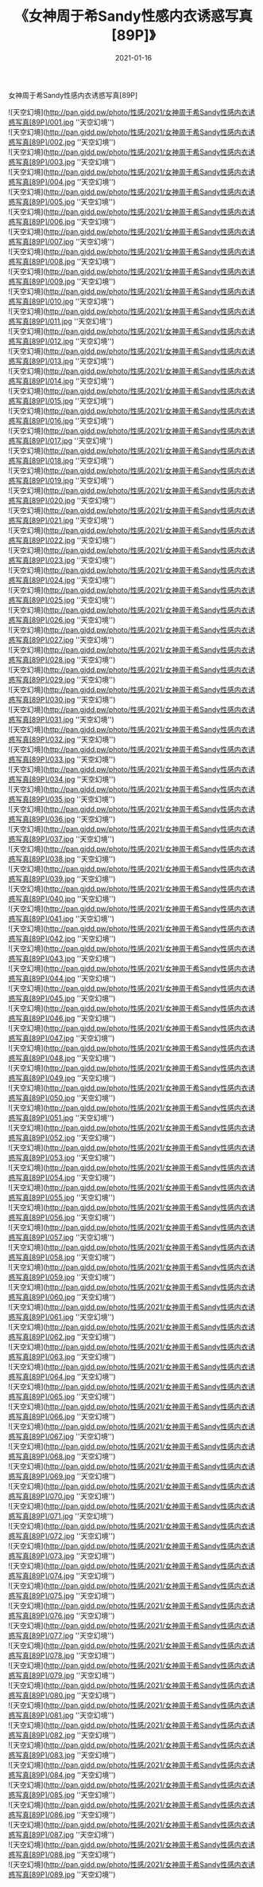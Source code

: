 ﻿---
layout: post
title:  《女神周于希Sandy性感内衣诱惑写真[89P]》
date:   2021-01-16
img: http://pan.gjdd.pw/photo/性感/2021/女神周于希Sandy性感内衣诱惑写真[89P]/000.jpg
categories: [美女, 性感, 泳衣]
---

女神周于希Sandy性感内衣诱惑写真[89P]



![天空幻境](http://pan.gjdd.pw/photo/性感/2021/女神周于希Sandy性感内衣诱惑写真[89P]/001.jpg ''天空幻境'') <br>
![天空幻境](http://pan.gjdd.pw/photo/性感/2021/女神周于希Sandy性感内衣诱惑写真[89P]/002.jpg ''天空幻境'') <br>
![天空幻境](http://pan.gjdd.pw/photo/性感/2021/女神周于希Sandy性感内衣诱惑写真[89P]/003.jpg ''天空幻境'') <br>
![天空幻境](http://pan.gjdd.pw/photo/性感/2021/女神周于希Sandy性感内衣诱惑写真[89P]/004.jpg ''天空幻境'') <br>
![天空幻境](http://pan.gjdd.pw/photo/性感/2021/女神周于希Sandy性感内衣诱惑写真[89P]/005.jpg ''天空幻境'') <br>
![天空幻境](http://pan.gjdd.pw/photo/性感/2021/女神周于希Sandy性感内衣诱惑写真[89P]/006.jpg ''天空幻境'') <br>
![天空幻境](http://pan.gjdd.pw/photo/性感/2021/女神周于希Sandy性感内衣诱惑写真[89P]/007.jpg ''天空幻境'') <br>
![天空幻境](http://pan.gjdd.pw/photo/性感/2021/女神周于希Sandy性感内衣诱惑写真[89P]/008.jpg ''天空幻境'') <br>
![天空幻境](http://pan.gjdd.pw/photo/性感/2021/女神周于希Sandy性感内衣诱惑写真[89P]/009.jpg ''天空幻境'') <br>
![天空幻境](http://pan.gjdd.pw/photo/性感/2021/女神周于希Sandy性感内衣诱惑写真[89P]/010.jpg ''天空幻境'') <br>
![天空幻境](http://pan.gjdd.pw/photo/性感/2021/女神周于希Sandy性感内衣诱惑写真[89P]/011.jpg ''天空幻境'') <br>
![天空幻境](http://pan.gjdd.pw/photo/性感/2021/女神周于希Sandy性感内衣诱惑写真[89P]/012.jpg ''天空幻境'') <br>
![天空幻境](http://pan.gjdd.pw/photo/性感/2021/女神周于希Sandy性感内衣诱惑写真[89P]/013.jpg ''天空幻境'') <br>
![天空幻境](http://pan.gjdd.pw/photo/性感/2021/女神周于希Sandy性感内衣诱惑写真[89P]/014.jpg ''天空幻境'') <br>
![天空幻境](http://pan.gjdd.pw/photo/性感/2021/女神周于希Sandy性感内衣诱惑写真[89P]/015.jpg ''天空幻境'') <br>
![天空幻境](http://pan.gjdd.pw/photo/性感/2021/女神周于希Sandy性感内衣诱惑写真[89P]/016.jpg ''天空幻境'') <br>
![天空幻境](http://pan.gjdd.pw/photo/性感/2021/女神周于希Sandy性感内衣诱惑写真[89P]/017.jpg ''天空幻境'') <br>
![天空幻境](http://pan.gjdd.pw/photo/性感/2021/女神周于希Sandy性感内衣诱惑写真[89P]/018.jpg ''天空幻境'') <br>
![天空幻境](http://pan.gjdd.pw/photo/性感/2021/女神周于希Sandy性感内衣诱惑写真[89P]/019.jpg ''天空幻境'') <br>
![天空幻境](http://pan.gjdd.pw/photo/性感/2021/女神周于希Sandy性感内衣诱惑写真[89P]/020.jpg ''天空幻境'') <br>
![天空幻境](http://pan.gjdd.pw/photo/性感/2021/女神周于希Sandy性感内衣诱惑写真[89P]/021.jpg ''天空幻境'') <br>
![天空幻境](http://pan.gjdd.pw/photo/性感/2021/女神周于希Sandy性感内衣诱惑写真[89P]/022.jpg ''天空幻境'') <br>
![天空幻境](http://pan.gjdd.pw/photo/性感/2021/女神周于希Sandy性感内衣诱惑写真[89P]/023.jpg ''天空幻境'') <br>
![天空幻境](http://pan.gjdd.pw/photo/性感/2021/女神周于希Sandy性感内衣诱惑写真[89P]/024.jpg ''天空幻境'') <br>
![天空幻境](http://pan.gjdd.pw/photo/性感/2021/女神周于希Sandy性感内衣诱惑写真[89P]/025.jpg ''天空幻境'') <br>
![天空幻境](http://pan.gjdd.pw/photo/性感/2021/女神周于希Sandy性感内衣诱惑写真[89P]/026.jpg ''天空幻境'') <br>
![天空幻境](http://pan.gjdd.pw/photo/性感/2021/女神周于希Sandy性感内衣诱惑写真[89P]/027.jpg ''天空幻境'') <br>
![天空幻境](http://pan.gjdd.pw/photo/性感/2021/女神周于希Sandy性感内衣诱惑写真[89P]/028.jpg ''天空幻境'') <br>
![天空幻境](http://pan.gjdd.pw/photo/性感/2021/女神周于希Sandy性感内衣诱惑写真[89P]/029.jpg ''天空幻境'') <br>
![天空幻境](http://pan.gjdd.pw/photo/性感/2021/女神周于希Sandy性感内衣诱惑写真[89P]/030.jpg ''天空幻境'') <br>
![天空幻境](http://pan.gjdd.pw/photo/性感/2021/女神周于希Sandy性感内衣诱惑写真[89P]/031.jpg ''天空幻境'') <br>
![天空幻境](http://pan.gjdd.pw/photo/性感/2021/女神周于希Sandy性感内衣诱惑写真[89P]/032.jpg ''天空幻境'') <br>
![天空幻境](http://pan.gjdd.pw/photo/性感/2021/女神周于希Sandy性感内衣诱惑写真[89P]/033.jpg ''天空幻境'') <br>
![天空幻境](http://pan.gjdd.pw/photo/性感/2021/女神周于希Sandy性感内衣诱惑写真[89P]/034.jpg ''天空幻境'') <br>
![天空幻境](http://pan.gjdd.pw/photo/性感/2021/女神周于希Sandy性感内衣诱惑写真[89P]/035.jpg ''天空幻境'') <br>
![天空幻境](http://pan.gjdd.pw/photo/性感/2021/女神周于希Sandy性感内衣诱惑写真[89P]/036.jpg ''天空幻境'') <br>
![天空幻境](http://pan.gjdd.pw/photo/性感/2021/女神周于希Sandy性感内衣诱惑写真[89P]/037.jpg ''天空幻境'') <br>
![天空幻境](http://pan.gjdd.pw/photo/性感/2021/女神周于希Sandy性感内衣诱惑写真[89P]/038.jpg ''天空幻境'') <br>
![天空幻境](http://pan.gjdd.pw/photo/性感/2021/女神周于希Sandy性感内衣诱惑写真[89P]/039.jpg ''天空幻境'') <br>
![天空幻境](http://pan.gjdd.pw/photo/性感/2021/女神周于希Sandy性感内衣诱惑写真[89P]/040.jpg ''天空幻境'') <br>
![天空幻境](http://pan.gjdd.pw/photo/性感/2021/女神周于希Sandy性感内衣诱惑写真[89P]/041.jpg ''天空幻境'') <br>
![天空幻境](http://pan.gjdd.pw/photo/性感/2021/女神周于希Sandy性感内衣诱惑写真[89P]/042.jpg ''天空幻境'') <br>
![天空幻境](http://pan.gjdd.pw/photo/性感/2021/女神周于希Sandy性感内衣诱惑写真[89P]/043.jpg ''天空幻境'') <br>
![天空幻境](http://pan.gjdd.pw/photo/性感/2021/女神周于希Sandy性感内衣诱惑写真[89P]/044.jpg ''天空幻境'') <br>
![天空幻境](http://pan.gjdd.pw/photo/性感/2021/女神周于希Sandy性感内衣诱惑写真[89P]/045.jpg ''天空幻境'') <br>
![天空幻境](http://pan.gjdd.pw/photo/性感/2021/女神周于希Sandy性感内衣诱惑写真[89P]/046.jpg ''天空幻境'') <br>
![天空幻境](http://pan.gjdd.pw/photo/性感/2021/女神周于希Sandy性感内衣诱惑写真[89P]/047.jpg ''天空幻境'') <br>
![天空幻境](http://pan.gjdd.pw/photo/性感/2021/女神周于希Sandy性感内衣诱惑写真[89P]/048.jpg ''天空幻境'') <br>
![天空幻境](http://pan.gjdd.pw/photo/性感/2021/女神周于希Sandy性感内衣诱惑写真[89P]/049.jpg ''天空幻境'') <br>
![天空幻境](http://pan.gjdd.pw/photo/性感/2021/女神周于希Sandy性感内衣诱惑写真[89P]/050.jpg ''天空幻境'') <br>
![天空幻境](http://pan.gjdd.pw/photo/性感/2021/女神周于希Sandy性感内衣诱惑写真[89P]/051.jpg ''天空幻境'') <br>
![天空幻境](http://pan.gjdd.pw/photo/性感/2021/女神周于希Sandy性感内衣诱惑写真[89P]/052.jpg ''天空幻境'') <br>
![天空幻境](http://pan.gjdd.pw/photo/性感/2021/女神周于希Sandy性感内衣诱惑写真[89P]/053.jpg ''天空幻境'') <br>
![天空幻境](http://pan.gjdd.pw/photo/性感/2021/女神周于希Sandy性感内衣诱惑写真[89P]/054.jpg ''天空幻境'') <br>
![天空幻境](http://pan.gjdd.pw/photo/性感/2021/女神周于希Sandy性感内衣诱惑写真[89P]/055.jpg ''天空幻境'') <br>
![天空幻境](http://pan.gjdd.pw/photo/性感/2021/女神周于希Sandy性感内衣诱惑写真[89P]/056.jpg ''天空幻境'') <br>
![天空幻境](http://pan.gjdd.pw/photo/性感/2021/女神周于希Sandy性感内衣诱惑写真[89P]/057.jpg ''天空幻境'') <br>
![天空幻境](http://pan.gjdd.pw/photo/性感/2021/女神周于希Sandy性感内衣诱惑写真[89P]/058.jpg ''天空幻境'') <br>
![天空幻境](http://pan.gjdd.pw/photo/性感/2021/女神周于希Sandy性感内衣诱惑写真[89P]/059.jpg ''天空幻境'') <br>
![天空幻境](http://pan.gjdd.pw/photo/性感/2021/女神周于希Sandy性感内衣诱惑写真[89P]/060.jpg ''天空幻境'') <br>
![天空幻境](http://pan.gjdd.pw/photo/性感/2021/女神周于希Sandy性感内衣诱惑写真[89P]/061.jpg ''天空幻境'') <br>
![天空幻境](http://pan.gjdd.pw/photo/性感/2021/女神周于希Sandy性感内衣诱惑写真[89P]/062.jpg ''天空幻境'') <br>
![天空幻境](http://pan.gjdd.pw/photo/性感/2021/女神周于希Sandy性感内衣诱惑写真[89P]/063.jpg ''天空幻境'') <br>
![天空幻境](http://pan.gjdd.pw/photo/性感/2021/女神周于希Sandy性感内衣诱惑写真[89P]/064.jpg ''天空幻境'') <br>
![天空幻境](http://pan.gjdd.pw/photo/性感/2021/女神周于希Sandy性感内衣诱惑写真[89P]/065.jpg ''天空幻境'') <br>
![天空幻境](http://pan.gjdd.pw/photo/性感/2021/女神周于希Sandy性感内衣诱惑写真[89P]/066.jpg ''天空幻境'') <br>
![天空幻境](http://pan.gjdd.pw/photo/性感/2021/女神周于希Sandy性感内衣诱惑写真[89P]/067.jpg ''天空幻境'') <br>
![天空幻境](http://pan.gjdd.pw/photo/性感/2021/女神周于希Sandy性感内衣诱惑写真[89P]/068.jpg ''天空幻境'') <br>
![天空幻境](http://pan.gjdd.pw/photo/性感/2021/女神周于希Sandy性感内衣诱惑写真[89P]/069.jpg ''天空幻境'') <br>
![天空幻境](http://pan.gjdd.pw/photo/性感/2021/女神周于希Sandy性感内衣诱惑写真[89P]/070.jpg ''天空幻境'') <br>
![天空幻境](http://pan.gjdd.pw/photo/性感/2021/女神周于希Sandy性感内衣诱惑写真[89P]/071.jpg ''天空幻境'') <br>
![天空幻境](http://pan.gjdd.pw/photo/性感/2021/女神周于希Sandy性感内衣诱惑写真[89P]/072.jpg ''天空幻境'') <br>
![天空幻境](http://pan.gjdd.pw/photo/性感/2021/女神周于希Sandy性感内衣诱惑写真[89P]/073.jpg ''天空幻境'') <br>
![天空幻境](http://pan.gjdd.pw/photo/性感/2021/女神周于希Sandy性感内衣诱惑写真[89P]/074.jpg ''天空幻境'') <br>
![天空幻境](http://pan.gjdd.pw/photo/性感/2021/女神周于希Sandy性感内衣诱惑写真[89P]/075.jpg ''天空幻境'') <br>
![天空幻境](http://pan.gjdd.pw/photo/性感/2021/女神周于希Sandy性感内衣诱惑写真[89P]/076.jpg ''天空幻境'') <br>
![天空幻境](http://pan.gjdd.pw/photo/性感/2021/女神周于希Sandy性感内衣诱惑写真[89P]/077.jpg ''天空幻境'') <br>
![天空幻境](http://pan.gjdd.pw/photo/性感/2021/女神周于希Sandy性感内衣诱惑写真[89P]/078.jpg ''天空幻境'') <br>
![天空幻境](http://pan.gjdd.pw/photo/性感/2021/女神周于希Sandy性感内衣诱惑写真[89P]/079.jpg ''天空幻境'') <br>
![天空幻境](http://pan.gjdd.pw/photo/性感/2021/女神周于希Sandy性感内衣诱惑写真[89P]/080.jpg ''天空幻境'') <br>
![天空幻境](http://pan.gjdd.pw/photo/性感/2021/女神周于希Sandy性感内衣诱惑写真[89P]/081.jpg ''天空幻境'') <br>
![天空幻境](http://pan.gjdd.pw/photo/性感/2021/女神周于希Sandy性感内衣诱惑写真[89P]/082.jpg ''天空幻境'') <br>
![天空幻境](http://pan.gjdd.pw/photo/性感/2021/女神周于希Sandy性感内衣诱惑写真[89P]/083.jpg ''天空幻境'') <br>
![天空幻境](http://pan.gjdd.pw/photo/性感/2021/女神周于希Sandy性感内衣诱惑写真[89P]/084.jpg ''天空幻境'') <br>
![天空幻境](http://pan.gjdd.pw/photo/性感/2021/女神周于希Sandy性感内衣诱惑写真[89P]/085.jpg ''天空幻境'') <br>
![天空幻境](http://pan.gjdd.pw/photo/性感/2021/女神周于希Sandy性感内衣诱惑写真[89P]/086.jpg ''天空幻境'') <br>
![天空幻境](http://pan.gjdd.pw/photo/性感/2021/女神周于希Sandy性感内衣诱惑写真[89P]/087.jpg ''天空幻境'') <br>
![天空幻境](http://pan.gjdd.pw/photo/性感/2021/女神周于希Sandy性感内衣诱惑写真[89P]/088.jpg ''天空幻境'') <br>
![天空幻境](http://pan.gjdd.pw/photo/性感/2021/女神周于希Sandy性感内衣诱惑写真[89P]/089.jpg ''天空幻境'') <br>